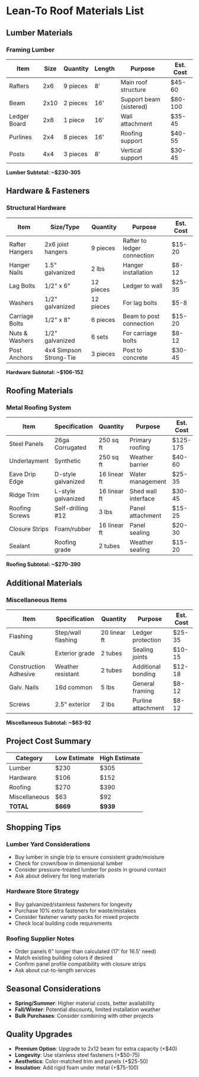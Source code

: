 # Lean-To Roof Materials List

## Lumber Materials

### Framing Lumber
| Item | Size | Quantity | Length | Purpose | Est. Cost |
|------|------|----------|--------|---------|-----------|
| Rafters | 2x6 | 9 pieces | 8' | Main roof structure | $45-60 |
| Beam | 2x10 | 2 pieces | 16' | Support beam (sistered) | $80-100 |
| Ledger Board | 2x8 | 1 piece | 16' | Wall attachment | $35-45 |
| Purlines | 2x4 | 8 pieces | 16' | Roofing support | $40-55 |
| Posts | 4x4 | 3 pieces | 8' | Vertical support | $30-45 |

**Lumber Subtotal: ~$230-305**

## Hardware & Fasteners

### Structural Hardware
| Item | Size/Type | Quantity | Purpose | Est. Cost |
|------|-----------|----------|---------|-----------|
| Rafter Hangers | 2x6 joist hangers | 9 pieces | Rafter to ledger connection | $15-20 |
| Hanger Nails | 1.5" galvanized | 2 lbs | Hanger installation | $8-12 |
| Lag Bolts | 1/2" x 6" | 12 pieces | Ledger to wall | $25-35 |
| Washers | 1/2" galvanized | 12 pieces | For lag bolts | $5-8 |
| Carriage Bolts | 1/2" x 8" | 6 pieces | Beam to post connection | $15-20 |
| Nuts & Washers | 1/2" galvanized | 6 sets | For carriage bolts | $8-12 |
| Post Anchors | 4x4 Simpson Strong-Tie | 3 pieces | Post to concrete | $30-45 |

**Hardware Subtotal: ~$106-152**

## Roofing Materials

### Metal Roofing System
| Item | Specification | Quantity | Purpose | Est. Cost |
|------|---------------|----------|---------|-----------|
| Steel Panels | 26ga Corrugated | 250 sq ft | Primary roofing | $125-175 |
| Underlayment | Synthetic | 250 sq ft | Weather barrier | $40-60 |
| Eave Drip Edge | D-style galvanized | 16 linear ft | Water management | $25-35 |
| Ridge Trim | L-style galvanized | 16 linear ft | Shed wall interface | $30-45 |
| Roofing Screws | Self-drilling #12 | 3 lbs | Panel attachment | $15-25 |
| Closure Strips | Foam/rubber | 16 linear ft | Panel sealing | $20-30 |
| Sealant | Roofing grade | 2 tubes | Weather sealing | $15-20 |

**Roofing Subtotal: ~$270-390**

## Additional Materials

### Miscellaneous Items
| Item | Specification | Quantity | Purpose | Est. Cost |
|------|---------------|----------|---------|-----------|
| Flashing | Step/wall flashing | 20 linear ft | Ledger protection | $25-35 |
| Caulk | Exterior grade | 2 tubes | Sealing joints | $10-15 |
| Construction Adhesive | Weather resistant | 2 tubes | Additional bonding | $12-18 |
| Galv. Nails | 16d common | 5 lbs | General framing | $8-12 |
| Screws | 2.5" exterior | 2 lbs | Purline attachment | $8-12 |

**Miscellaneous Subtotal: ~$63-92**

## Project Cost Summary

| Category | Low Estimate | High Estimate |
|----------|--------------|---------------|
| Lumber | $230 | $305 |
| Hardware | $106 | $152 |
| Roofing | $270 | $390 |
| Miscellaneous | $63 | $92 |
| **TOTAL** | **$669** | **$939** |

## Shopping Tips

### Lumber Yard Considerations
- Buy lumber in single trip to ensure consistent grade/moisture
- Check for crown/bow in dimensional lumber
- Consider pressure-treated lumber for posts in ground contact
- Ask about delivery for long materials

### Hardware Store Strategy
- Buy galvanized/stainless fasteners for longevity
- Purchase 10% extra fasteners for waste/mistakes
- Consider fastener variety packs for mixed projects
- Check local building code requirements

### Roofing Supplier Notes
- Order panels 6" longer than calculated (17' for 16.5' need)
- Match existing building colors if desired
- Confirm panel profile compatibility with closure strips
- Ask about cut-to-length services

## Seasonal Considerations
- **Spring/Summer**: Higher material costs, better availability
- **Fall/Winter**: Potential discounts, limited installation weather
- **Bulk Purchases**: Consider combining with other projects

## Quality Upgrades
- **Premium Option**: Upgrade to 2x12 beam for extra capacity (+$40)
- **Longevity**: Use stainless steel fasteners (+$50-75)
- **Aesthetics**: Color-matched trim and panels (+$25-50)
- **Insulation**: Add rigid foam under metal (+$75-100)